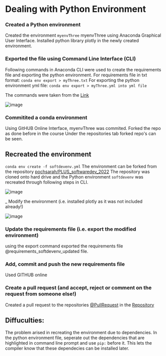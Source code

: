 # Dealing with Python Environment

### Created a Python environment
Created the environment ```` myenvThree ```` myenvThree using Anaconda Graphical User Interface.
Installed python library plotly in the newly created environment.

### Exported the file using Command Line Interface (CLI)
Following commands in Anaconda CLI were used to create the requirements file and exporting the python environment. 
For requirements file in txt format:
``` conda env export > myThree.txt ```
For exporting the python environment yml file:
``` conda env export > myThree.yml into yml file ```

The commands were taken from the [Link](https://stackoverflow.com/questions/48278769/export-import-conda-environment-and-package-including-local-files) 

![image](https://user-images.githubusercontent.com/28218597/165750197-3cefbae2-66c9-4161-81fd-f17e80cfbc87.png)


### Commitited a conda environment
Using GitHUB Online Interface, myenvThree was commited.
Forked the repo as done before in the course 
Under the repositories tab forked repo's can be seen.

## Recreated the environment

``` conda env create -f softdevenv.yml ```
The environment can be forked from the repository [pochsarah/PLUS_softwaredev_2022](https://github.com/pochsarah/PLUS_softwaredev_2022)
The repository was cloned onto hard drive and the Python environment ```` softdevenv ```` was recreated through following steps in CLI. 


![image](https://user-images.githubusercontent.com/28218597/165758386-17676782-aac1-4d8f-8a6a-ff7b58207888.png)

_ Modify the environment (i.e. installed plotly as it was not included already!)

![image](https://user-images.githubusercontent.com/28218597/165759785-2d35b90c-39b4-4968-a1c1-60ace7563a72.png)




### Update the requirements file (i.e. export the modified environment)
using the export command exported the requirements file @requirements_softdevenv_updated file.

### Add, commit and push the new requirements file
Used GITHUB online

### Create a pull request (and accept, reject or comment on the request from someone else!)
Created a pull request to the repositories [@PullRequest](https://github.com/pochsarah/PLUS_softwaredev_2022) in the [Repository](https://github.com/SaadAhmedJamal/PLUS_softwaredev_2022) 


## Diffuculties:
The problem arised in recreating the environment due to dependencies.
In the python environment file, seperate out the dependencies that are highlighted in command line prompt 
and use ``` pip: ``` before it. This lets the compiler know that these dependecies can be installed later.

